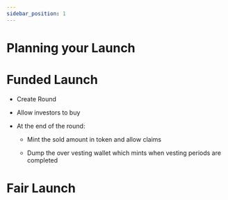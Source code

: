 ```yaml
---
sidebar_position: 1
---
```


# Planning your Launch



# Funded Launch

* Create Round

* Allow investors to buy

* At the end of the round:

	* Mint the sold amount in token and allow claims

	* Dump the over vesting wallet which mints when vesting periods are completed

# Fair Launch